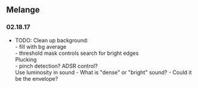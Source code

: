 ## Melange

### 02.18.17
* TODO:
    Clean up background:  
        - fill with bg average  
        - threshold mask controls search for bright edges  
    Plucking  
        - pinch detection? ADSR control?   
    Use luminosity in sound
        - What is "dense" or "bright" sound?
        - Could it be the envelope?
